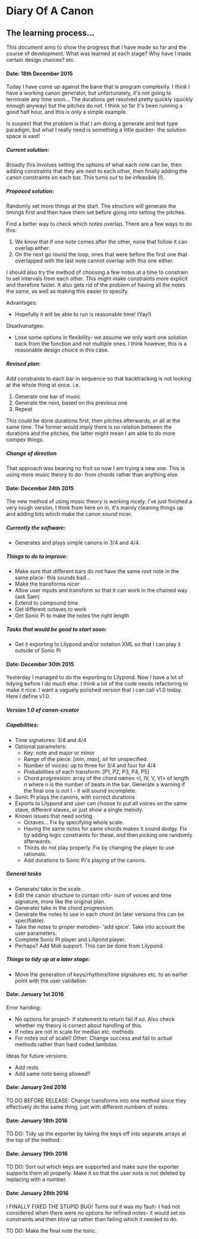 # Diary Of A Canon
## The learning process...

This document aims to show the progress that I have made so far and the course of development. What was learned at each stage? Why have I made certain design choices? etc.

#### Date: 18th December 2015

Today I have come up against the bane that is program complexity. I *think* I have a working canon generator, but unfortunately, it's not going to terminate any time soon... The durations get resolved pretty quickly (quickly enough anyway) but the pitches do not. I think so far it's been running a good half hour, and this is only a simple example.

Is suspect that the problem is that I am doing a generate and test type paradigm, but what I really need is something a little quicker- the solution space is vast!

##### Current solution:

Broadly this involves setting the options of what each note can be, then adding constraints that they are next to each other, then finally adding the canon constraints on each bar. This turns out to be infeasible (!).

##### Proposed solution:

Randomly set more things at the start. The structure will generate the timings first and then have them set before going into setting the pitches.

Find a better way to check which notes overlap. There are a few ways to do this:

1. We know that if one note comes after the other, none that follow it can overlap either.
2. On the next go round the loop, ones that were before the first one that overlapped with the last note cannot overlap with this one either.

I should also try the method of choosing a few notes at a time to constrain to set intervals from each other. This might make constraints more explicit and therefore faster. It also gets rid of the problem of having all the notes the same, as well as making this easier to specify.

Advantages:
* Hopefully it will be able to run is reasonable time! (Yay!)

Disadvanatges:
* Lose some options in flexibility- we assume we only want one solution back from the function and not multiple ones. I think however, this is a reasonable design choice in this case.

##### Revised plan:

Add constraints to each bar in sequence so that backtracking is not looking at the whole thing at once. i.e.

1. Generate one bar of music
2. Generate the next, based on the previous one
3. Repeat

This could be done durations first, then pitches afterwards, or all at the same time. The former would imply there is no relation between the durations and the pitches, the latter might mean I am able to do more compex things.

##### Change of direction

That approach was bearing no fruit so now I am trying a new one. This is using more music theory to do- from chords rather than anything else.

#### Date: December 24th 2015

The new method of using music theory is working nicely. I've just finished a very rough version, I think from here on in, it's mainly cleaning things up and adding bits which make the canon sound nicer.

##### Currently the software:

* Generates and plays simple canons in 3/4 and 4/4.

##### Things to do to improve:

* Make sure that different bars do not have the same root note in the same place- this sounds bad...
* Make the transforms nicer
* Allow user inputs and transform so that it can work in the chained way (ask Sam)
* Extend to compound time
* Get different octaves to work
* Get Sonic Pi to make the notes the right length

##### Tasks that would be good to start soon:

* Get it exporting to Lilypond and/or notation XML so that I can play it outside of Sonic Pi

#### Date: December 30th 2015

Yesterday I managed to do the exporting to Lilypond. Now I have a lot of tidying before I do much else. I think a lot of the code needs refactoring to make it nice. I want a vaguely polished version that I can call v1.0 today. Here I define v1.0.

##### Version 1.0 of canon-creator

##### Capabilities:

* Time signatures: 3/4 and 4/4
* Optional parameters:
  - Key: note and major or minor
  - Range of the piece: [*min*, *max*], *nil* for unspecified.
  - Number of voices: up to three for 3/4 and four for 4/4
  - Probabilities of each transform: [P1, P2, P3, P4, P5]
  - Chord progression: array of the chord names <I, IV, V, VI> of length n where n is the number of beats in the bar. Generate a warning if the final one is not I - it will sound incomplete.
* Sonic Pi plays the canons, with correct durations
* Exports to Lilypond and user can choose to put all voices on the same stave, different staves, or just show a single melody.
* Known issues that need sorting
  - Octaves... Fix by specifying whole scale.
  - Having the same notes for same chords makes it sound dodgy. Fix by adding logic constraints for these, and then picking one randomly afterwards.
  - Thirds do not play properly. Fix by changing the player to use rationals.
  - Add durations to Sonic Pi's playing of the canons.

##### General tasks

* Generate/ take in the scale.
* Edit the canon structure to contain info- num of voices and time signature, more like the original plan.
* Generate/ take in the chord progression.
* Generate the notes to use in each chord (in later versions this can be specifiable).
* Take the notes to proper melodies- 'add spice'. Take into account the user parameters.
* Complete Sonic Pi player and Lilipond player.
* Perhaps? Add Midi support. This can be done from Lilypond.

##### Things to tidy up at a later stage:
* Move the generation of keys/rhythms/time signatures etc. to an earlier point with the user validation.

#### Date: January 1st 2016
Error handing:
* No options for project- if statement to return fail if so. Also check whether my theory is correct about handling of this.
* If notes are not in scale for median etc. methods
* For notes out of scale!!
Other: Change success and fail to actual methods rather than hard coded lambdas

Ideas for future versions:
* Add rests
* Add same note being allowed?

#### Date: January 2nd 2016
TO DO BEFORE RELEASE: Change transforms into one method since they effectively do the same thing, just with different numbers of notes.

#### Date: January 18th 2016
TO DO: Tidy up the exporter by taking the keys off into separate arrays at the top of the method.

#### Date: January 19th 2016
TO DO: Sort out which keys are supported and make sure the exporter supports them all properly. Make it so that the user note is not deleted by replacing with a number.

#### Date: January 26th 2016
I FINALLY FIXED THE STUPID BUG! Turns out it was my fault- I had not considered when there were no options for refined notes- it would set no constraints and then blow up rather than failing which it needed to do.

TO DO: Make the final note the tonic.
